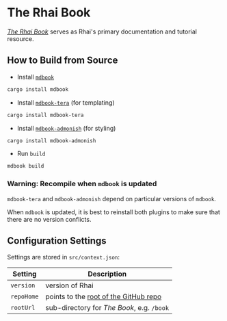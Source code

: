 The Rhai Book
=============

[_The Rhai Book_](https://rhai.rs/book) serves as Rhai's primary
documentation and tutorial resource.


How to Build from Source
------------------------

* Install [`mdbook`](https://github.com/rust-lang/mdBook)

```sh
cargo install mdbook
```

* Install [`mdbook-tera`](https://crates.io/crates/mdbook-tera) (for templating)

```sh
cargo install mdbook-tera
```

* Install [`mdbook-admonish`](https://crates.io/crates/mdbook-admonish) (for styling)

```sh
cargo install mdbook-admonish
```

* Run `build`

```sh
mdbook build
```

### Warning: Recompile when `mdbook` is updated

`mdbook-tera` and `mdbook-admonish` depend on particular versions of `mdbook`.

When `mdbook` is updated, it is best to reinstall both plugins to make sure that there are no
version conflicts.


Configuration Settings
----------------------

Settings are stored in `src/context.json`:

| Setting    | Description                                                                 |
| ---------- | ----------------------------------------------------------------------------|
| `version`  | version of Rhai                                                             |
| `repoHome` | points to the [root of the GitHub repo](https://github.com/rhaiscript/rhai) |
| `rootUrl`  | sub-directory for _The Book_, e.g. `/book`                                  |
